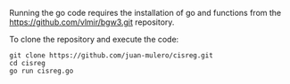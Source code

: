 Running the go code requires the installation of go and functions from the https://github.com/vlmir/bgw3.git repository. 

To clone the repository and execute the code:

```
git clone https://github.com/juan-mulero/cisreg.git
cd cisreg
go run cisreg.go
```
